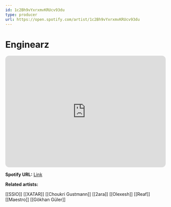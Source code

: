 ```yaml
---
id: 1c2Bh9vYxrxmvKRUcv93du
type: producer
url: https://open.spotify.com/artist/1c2Bh9vYxrxmvKRUcv93du
---
```

# Enginearz

<iframe style="border-radius:12px" src="https://open.spotify.com/embed/artist/1c2Bh9vYxrxmvKRUcv93du" width="100%" height="352" frameBorder="0" allowfullscreen="" allow="autoplay; clipboard-write; encrypted-media; fullscreen; picture-in-picture" loading="lazy"></iframe>

**Spotify URL:** [Link](https://open.spotify.com/artist/1c2Bh9vYxrxmvKRUcv93du)

**Related artists:**

[[SSIO]]
[[XATAR]]
[[Choukri Gustmann]]
[[2ara]]
[[Olexesh]]
[[Reaf]]
[[Maestro]]
[[Gökhan Güler]]
